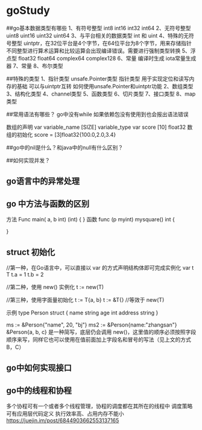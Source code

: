 # goStudy

##go基本数据类型有哪些
1、有符号整型 int8 int16 int32 int64
2、无符号整型 uint8 uint16 uint32 uint64
3、与平台相关的数据类型 int 和 uint 
4、特殊的无符号整型 uintptr，在32位平台是4个字节，在64位平台为8个字节，用来存储指针
不同整型进行算术运算和比较运算会出现编译错误。需要进行强制类型转换
5、浮点型 float32 float64 complex64 complex128
6、常量 编译时生成
  iota常量生成器
7、常量
8、布尔类型

##特殊的类型
1、指针类型
unsafe.Pointer类型 指针类型 用于实现定位和读写内存的基础 可以与uintptr互转
如何使用unsafe.Pointer和uintptr功能
2、数组类型
3、结构化类型
4、channel类型
5、函数类型
6、切片类型
7、接口类型
8、map类型

##常用语法有哪些？
go中没有while
如果依赖包没有使用到也会报出语法错误


数组的声明
var variable_name [SIZE] variable_type
var score [10] float32
数组的初始化
score = [3]float32{100.0,2.0,3.4}

##go中的nil是什么？和java中的null有什么区别？

##如何实现并发？

## go语言中的异常处理


## go 中方法与函数的区别
方法
Func main( a, b int) (int) {
}
函数
func (p myint) mysquare() int {  
  
}  

## struct 初始化

//第一种，在Go语言中，可以直接以 var 的方式声明结构体即可完成实例化
var t T
t.a = 1
t.b = 2

//第二种，使用 new() 实例化
t := new(T)

//第三种，使用字面量初始化
t := T{a, b}
t := &T{} //等效于 new(T)


示例
type Person struct {
    name string
    age int
    address string
}

ms := &Person{"name", 20, "bj"}
ms2 := &Person{name:"zhangsan"}
&Person{a, b, c} 是一种简写，底层仍会调用 new()，这里值的顺序必须按照字段顺序来写，同样它也可以使用在值前面加上字段名和冒号的写法（见上文的方式B，C）

## go中如何实现接口

## go中的线程和协程
多个协程可有一个或者多个线程管理，协程的调度都在其所在的线程中
调度策略可有应用层代码定义
执行效率高、占用内存不能小
https://juejin.im/post/6844903662553137165